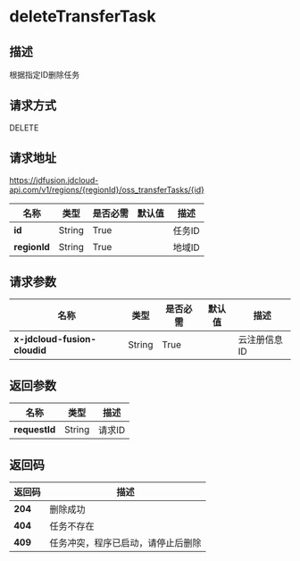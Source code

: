 # deleteTransferTask


## 描述
根据指定ID删除任务

## 请求方式
DELETE

## 请求地址
https://jdfusion.jdcloud-api.com/v1/regions/{regionId}/oss_transferTasks/{id}

|名称|类型|是否必需|默认值|描述|
|---|---|---|---|---|
|**id**|String|True| |任务ID|
|**regionId**|String|True| |地域ID|

## 请求参数
|名称|类型|是否必需|默认值|描述|
|---|---|---|---|---|
|**x-jdcloud-fusion-cloudid**|String|True| |云注册信息ID|


## 返回参数
|名称|类型|描述|
|---|---|---|
|**requestId**|String|请求ID|


## 返回码
|返回码|描述|
|---|---|
|**204**|删除成功|
|**404**|任务不存在|
|**409**|任务冲突，程序已启动，请停止后删除|
